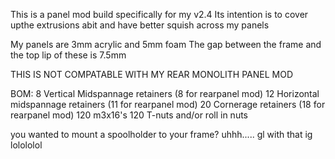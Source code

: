 This is a panel mod build specifically for my v2.4
Its intention is to cover upthe extrusions abit and have better squish across my panels

My panels are 3mm acrylic and 5mm foam
The gap between the frame and the top lip of these is 7.5mm

THIS IS NOT COMPATABLE WITH MY REAR MONOLITH PANEL MOD

BOM:
8 Vertical Midspannage retainers    (8 for rearpanel mod)
12 Horizontal midspannage retainers (11 for rearpanel mod)
20 Cornerage retainers              (18 for rearpanel mod)
120  m3x16's
120  T-nuts and/or roll in nuts

you wanted to mount a spoolholder to your frame? uhhh..... gl with that ig lolololol
